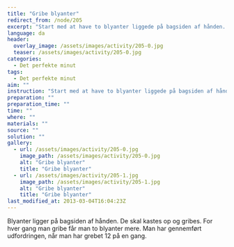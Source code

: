```yaml
---
title: "Gribe blyanter"
redirect_from: /node/205
excerpt: "Start med at have to blyanter liggede på bagsiden af hånden. De skal kastes op i luften og gribes med samme hånd. For hver gang man griber, får man to blyanter mere. Man har gennemført udfordringen, når man har grebet 12 på en gang."
language: da
header:
  overlay_image: /assets/images/activity/205-0.jpg
  teaser: /assets/images/activity/205-0.jpg
categories: 
  - Det perfekte minut
tags: 
  - Det perfekte minut
aim: ""
instruction: "Start med at have to blyanter liggede på bagsiden af hånden. De skal kastes op i luften og gribes med samme hånd. For hver gang man griber, får man to blyanter mere. Man har gennemført udfordringen, når man har grebet 12 på en gang."
preparation: ""
preparation_time: ""
time: ""
where: ""
materials: ""
source: ""
solution: ""
gallery:
  - url: /assets/images/activity/205-0.jpg
    image_path: /assets/images/activity/205-0.jpg
    alt: "Gribe blyanter"
    title: "Gribe blyanter"
  - url: /assets/images/activity/205-1.jpg
    image_path: /assets/images/activity/205-1.jpg
    alt: "Gribe blyanter"
    title: "Gribe blyanter"
last_modified_at: 2013-03-04T16:04:23Z
---
```

Blyanter ligger på bagsiden af hånden. De skal kastes op og gribes. For hver gang man gribe får man to blyanter mere. Man har gennemført udfordringen, når man har grebet 12 på en gang.
